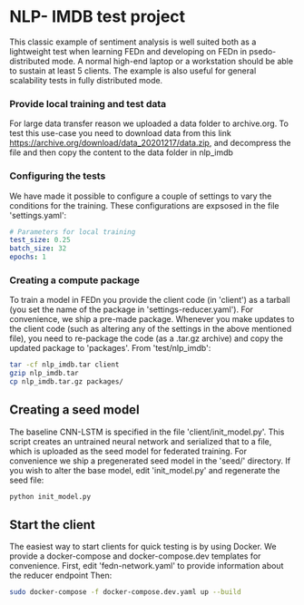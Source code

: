 # NLP- IMDB test project
This classic example of sentiment analysis is well suited both as a lightweight test when learning FEDn and developing on FEDn in psedo-distributed mode. A normal high-end laptop or a workstation should be able to sustain at least 5 clients. The example is also useful for general scalability tests in fully distributed mode. 

### Provide local training and test data
For large data transfer reason we uploaded a data folder to archive.org.
To test this use-case you need to download data from this link
https://archive.org/download/data_20201217/data.zip, and decompress the file
and then copy the content to the data folder in nlp_imdb

### Configuring the tests
We have made it possible to configure a couple of settings to vary the conditions for the training. These configurations are expsosed in the file 'settings.yaml': 

```yaml 
# Parameters for local training
test_size: 0.25
batch_size: 32
epochs: 1
```

### Creating a compute package
To train a model in FEDn you provide the client code (in 'client') as a tarball (you set the name of the package in 'settings-reducer.yaml'). For convenience, we ship a pre-made package. Whenever you make updates to the client code (such as altering any of the settings in the above mentioned file), you need to re-package the code (as a .tar.gz archive) and copy the updated package to 'packages'. From 'test/nlp_imdb':

```bash
tar -cf nlp_imdb.tar client
gzip nlp_imdb.tar
cp nlp_imdb.tar.gz packages/
```

## Creating a seed model
The baseline CNN-LSTM is specified in the file 'client/init_model.py'. This script creates an untrained neural network and serialized that to a file, which is uploaded as the seed model for federated training. For convenience we ship a pregenerated seed model in the 'seed/' directory. If you wish to alter the base model, edit 'init_model.py' and regenerate the seed file:
```bash
python init_model.py 
```

## Start the client
The easiest way to start clients for quick testing is by using Docker. 
We provide a docker-compose and docker-compose.dev templates for convenience. 
First, edit 'fedn-network.yaml' to provide information about the 
reducer endpoint Then:

```bash
sudo docker-compose -f docker-compose.dev.yaml up --build
```